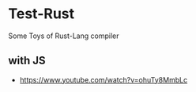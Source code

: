 # Test-Rust

Some Toys of Rust-Lang compiler

## with JS  
- https://www.youtube.com/watch?v=ohuTy8MmbLc